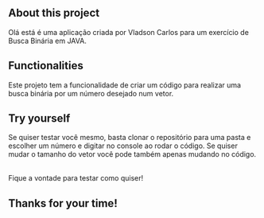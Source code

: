 ## About this project

Olá está é uma aplicação criada por Vladson Carlos para um exercício de Busca Binária em JAVA.

## Functionalities

Este projeto tem a funcionalidade de criar um código para realizar uma busca binária por um número desejado num vetor.

## Try yourself

Se quiser testar você mesmo, basta clonar o repositório para uma pasta e escolher um número e digitar no console ao rodar o código. Se quiser mudar o tamanho do vetor você pode também apenas mudando no código. <br>

<br>
Fique a vontade para testar como quiser!


## Thanks for your time! 
